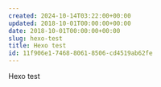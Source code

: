 ```yaml
---
created: 2024-10-14T03:22:00+00:00
updated: 2018-10-01T00:00:00+00:00
date: 2018-10-01T00:00:00+00:00
slug: hexo-test
title: Hexo test
id: 11f906e1-7468-8061-8506-cd4519ab62fe
---
```


Hexo test

